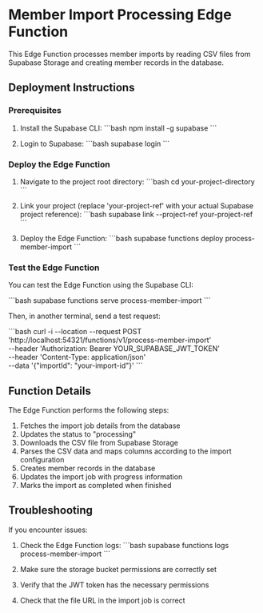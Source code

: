 # Member Import Processing Edge Function

This Edge Function processes member imports by reading CSV files from Supabase Storage and creating member records in the database.

## Deployment Instructions

### Prerequisites

1. Install the Supabase CLI:
\`\`\`bash
npm install -g supabase
\`\`\`

2. Login to Supabase:
\`\`\`bash
supabase login
\`\`\`

### Deploy the Edge Function

1. Navigate to the project root directory:
\`\`\`bash
cd your-project-directory
\`\`\`

2. Link your project (replace 'your-project-ref' with your actual Supabase project reference):
\`\`\`bash
supabase link --project-ref your-project-ref
\`\`\`

3. Deploy the Edge Function:
\`\`\`bash
supabase functions deploy process-member-import
\`\`\`

### Test the Edge Function

You can test the Edge Function using the Supabase CLI:

\`\`\`bash
supabase functions serve process-member-import
\`\`\`

Then, in another terminal, send a test request:

\`\`\`bash
curl -i --location --request POST 'http://localhost:54321/functions/v1/process-member-import' \
  --header 'Authorization: Bearer YOUR_SUPABASE_JWT_TOKEN' \
  --header 'Content-Type: application/json' \
  --data '{"importId": "your-import-id"}'
\`\`\`

## Function Details

The Edge Function performs the following steps:

1. Fetches the import job details from the database
2. Updates the status to "processing"
3. Downloads the CSV file from Supabase Storage
4. Parses the CSV data and maps columns according to the import configuration
5. Creates member records in the database
6. Updates the import job with progress information
7. Marks the import as completed when finished

## Troubleshooting

If you encounter issues:

1. Check the Edge Function logs:
\`\`\`bash
supabase functions logs process-member-import
\`\`\`

2. Make sure the storage bucket permissions are correctly set
3. Verify that the JWT token has the necessary permissions
4. Check that the file URL in the import job is correct
